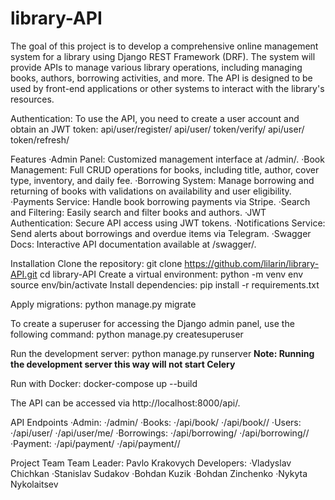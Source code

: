 # library-API
The goal of this project is to develop a comprehensive online management system for a library using Django REST Framework (DRF). The system will provide APIs to manage various library operations, including managing books, authors, borrowing activities, and more. The API is designed to be used by front-end applications or other systems to interact with the library's resources.


Authentication:
    To use the API, you need to create a user account and obtain an JWT token:
    api/user/register/
    api/user/ token/verify/
    api/user/ token/refresh/

Features
    ·Admin Panel: Customized management interface at /admin/.
    ·Book Management: Full CRUD operations for books, including title, author, cover type, inventory, and daily fee.
    ·Borrowing System: Manage borrowing and returning of books with validations on availability and user eligibility.
    ·Payments Service: Handle book borrowing payments via Stripe.
    ·Search and Filtering: Easily search and filter books and authors.
    ·JWT Authentication: Secure API access using JWT tokens.
    ·Notifications Service: Send alerts about borrowings and overdue items via Telegram.
    ·Swagger Docs: Interactive API documentation available at /swagger/.

Installation
Clone the repository:
    git clone https://github.com/lilarin/library-API.git
    cd library-API
    Create a virtual environment:
    python -m venv env
    source env/bin/activate
    Install dependencies:
    pip install -r requirements.txt

Apply migrations:
    python manage.py migrate

To create a superuser for accessing the Django admin panel, use the following command:
    python manage.py createsuperuser

Run the development server:
    python manage.py runserver
    **Note: Running the development server this way will not start Celery**

Run with Docker:
    docker-compose up --build

The API can be accessed via http://localhost:8000/api/.

API Endpoints
·Admin:
    ·/admin/
·Books:
    ·/api/book/
    ·/api/book/<id>/
·Users:
    ·/api/user/
    ·/api/user/me/
·Borrowings:
    ·/api/borrowing/
    ·/api/borrowing/<id>/
·Payment:
    ·/api/payment/
    ·/api/payment/<id>/

Project Team
Team Leader: Pavlo Krakovych
Developers:
    ·Vladyslav Chichkan
    ·Stanislav Sudakov
    ·Bohdan Kuzik
    ·Bohdan Zinchenko
    ·Nykyta Nykolaitsev
